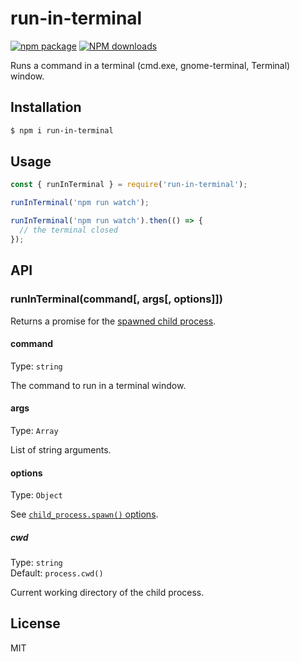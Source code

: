 # run-in-terminal

[![npm package](https://img.shields.io/npm/v/run-in-terminal.svg)](https://www.npmjs.com/package/run-in-terminal)
[![NPM downloads](https://img.shields.io/npm/dm/run-in-terminal.svg)](https://www.npmjs.com/package/run-in-terminal)

Runs a command in a terminal (cmd.exe, gnome-terminal, Terminal) window. 

## Installation

```sh
$ npm i run-in-terminal
```

## Usage

```js
const { runInTerminal } = require('run-in-terminal');

runInTerminal('npm run watch');

runInTerminal('npm run watch').then(() => {
  // the terminal closed 
});
```

## API

### runInTerminal(command[, args[, options]])

Returns a promise for the [spawned child process](https://nodejs.org/api/child_process.html#child_process_child_process_spawn_command_args_options).

#### command

Type: `string`

The command to run in a terminal window.

#### args

Type: `Array`

List of string arguments.

#### options

Type: `Object`

See [`child_process.spawn()` options](https://nodejs.org/api/child_process.html#child_process_child_process_spawn_command_args_options).

##### cwd

Type: `string`  
Default: `process.cwd()`

Current working directory of the child process.

## License

MIT